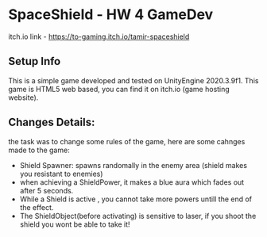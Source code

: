 # SpaceShield - HW 4 GameDev
itch.io link - https://to-gaming.itch.io/tamir-spaceshield

## Setup Info
This is a simple game developed and tested on UnityEngine 2020.3.9f1.
This game is HTML5 web based, you can find it on itch.io (game hosting website).

## Changes Details:
the task was to change some rules of the game, here are some cahnges made to the game:
* Shield Spawner: spawns randomally in the enemy area (shield makes you resistant to enemies)
* when achieving a ShieldPower, it makes a blue aura which fades out after 5 seconds.
* While a Shield is active , you cannot take more powers untill the end of the effect.
* The ShieldObject(before activating) is sensitive to laser, if you shoot the shield you wont be able to take it!
